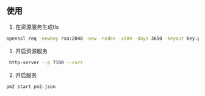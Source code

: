 ## 使用

1. 在资源服务生成tls

```bash
openssl req -newkey rsa:2048 -new -nodes -x509 -days 3650 -keyout key.pem -out cert.pem
```

1. 开启资源服务

```bash
 http-server --p 7100 --cors 
```


2. 开启服务

```bash
pm2 start pm2.json
```
